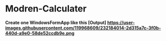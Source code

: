 # Modren-Calculater

<b>Create one WindowsFormApp like this [Output]
https://user-images.githubusercontent.com/119968609/232184014-2d315a7c-3f0b-440d-a9e0-58de52ccdb9e.png
